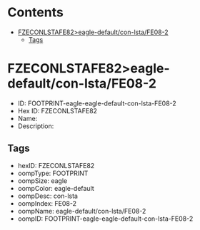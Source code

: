 



Contents
========

* [FZECONLSTAFE82>eagle-default/con-lsta/FE08-2](#fzeconlstafe82eagle-defaultcon-lstafe08-2)
	* [Tags](#tags)

# FZECONLSTAFE82>eagle-default/con-lsta/FE08-2

- ID: FOOTPRINT-eagle-eagle-default-con-lsta-FE08-2
- Hex ID: FZECONLSTAFE82
- Name: 
- Description: 

## Tags

- hexID: FZECONLSTAFE82
- oompType: FOOTPRINT
- oompSize: eagle
- oompColor: eagle-default
- oompDesc: con-lsta
- oompIndex: FE08-2
- oompName: eagle-default/con-lsta/FE08-2
- oompID: FOOTPRINT-eagle-eagle-default-con-lsta-FE08-2
